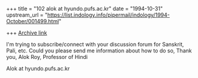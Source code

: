 +++
title = "102 alok at hyundo.pufs.ac.kr"
date = "1994-10-31"
upstream_url = "https://list.indology.info/pipermail/indology/1994-October/001499.html"

+++
[Archive link](https://list.indology.info/pipermail/indology/1994-October/001499.html)

I'm trying to subscribe/connect with your discussion forum for Sanskrit, Pali, etc.  Could you please send me information about how to do so,  Thank you,
Alok Roy, Professor of Hindi

Alok at hyundo.pufs.ac.kr





